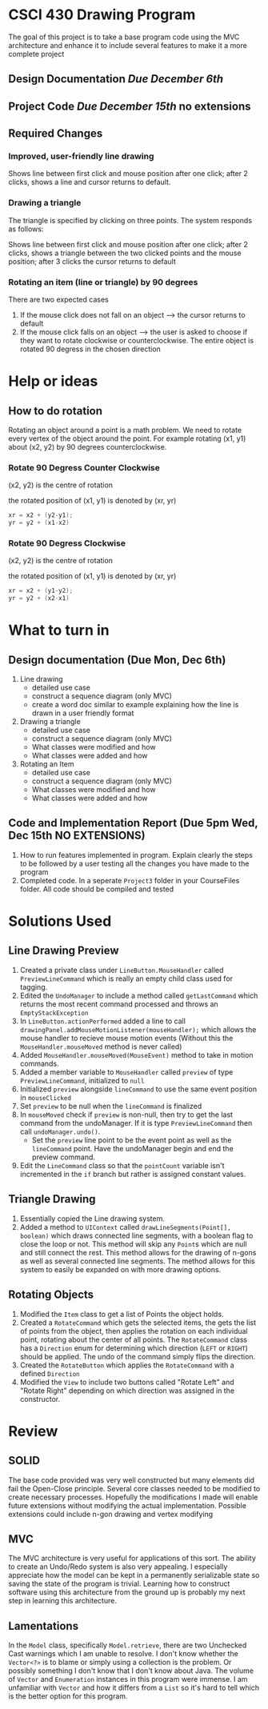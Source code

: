# CSCI 430 Drawing Program

The goal of this project is to take a base program code using the MVC architecture and enhance it to include several features to make it a more complete project


## **Design Documentation** *Due December 6th*
## **Project Code** *Due December 15th* no extensions

## Required Changes

### Improved, user-friendly line drawing

Shows line between first click and mouse position after one click; after 2 clicks, shows a line and cursor returns to default.

### Drawing a triangle

The triangle is specified by clicking on three points. The system responds as follows:

Shows line between first click and mouse position after one click; after 2 clicks, shows a triangle between the two clicked points and the mouse position; after 3 clicks the cursor returns to default

### Rotating an item (line or triangle) by 90 degrees
There are two expected cases
1. If the mouse click does not fall on an object --> the cursor returns to default
2. If the mouse click falls on an object --> the user is asked to choose if they want to rotate clockwise or counterclockwise. The entire object is rotated 90 degress in the chosen direction

# Help or ideas

## How to do rotation

Rotating an object around a point is a math problem. We need to rotate every vertex of the object around the point. For example rotating (x1, y1) about (x2, y2) by 90 degrees counterclockwise.



### Rotate 90 Degress Counter Clockwise
(x2, y2) is the centre of rotation

the rotated position of (x1, y1) is denoted by (xr, yr)

```C++
xr = x2 + (y2-y1);
yr = y2 + (x1-x2)
```

### Rotate 90 Degress Clockwise
(x2, y2) is the centre of rotation

the rotated position of (x1, y1) is denoted by (xr, yr)

```C++
xr = x2 + (y1-y2);
yr = y2 + (x2-x1)
```



# What to turn in

## Design documentation (Due Mon, Dec 6th)

1. Line drawing
    * detailed use case
    * construct a sequence diagram (only MVC)
    * create a word doc similar to example explaining how the line is drawn in a user friendly format
2. Drawing a triangle
    * detailed use case
    * construct a sequence diagram (only MVC)
    * What classes were modified and how
    * What classes were added and how
3. Rotating an Item
    * detailed use case
    * construct a sequence diagram (only MVC)
    * What classes were modified and how
    * What classes were added and how

## Code and Implementation Report (Due 5pm Wed, Dec 15th NO EXTENSIONS)
1. How to run features implemented in program. Explain clearly the steps to be followed by a user testing all the changes you have made to the program
2. Completed code. In a seperate `Project3` folder in your CourseFiles folder. All code should be compiled and tested


# Solutions Used

## Line Drawing Preview

1. Created a private class under `LineButton.MouseHandler` called `PreviewLineCommand` which is really an empty child class used for tagging.
2. Edited the `UndoManager` to include a method called `getLastCommand` which returns the most recent command processed and throws an `EmptyStackException`
3. In `LineButton.actionPerformed` added a line to call `drawingPanel.addMouseMotionListener(mouseHandler);` which allows the mouse handler to recieve mouse motion events (Without this the `MouseHandler.mouseMoved` method is never called)
4. Added `MouseHandler.mouseMoved(MouseEvent)` method to take in motion commands.
5. Added a member variable to `MouseHandler` called `preview` of type `PreviewLineCommand`, initialized to `null`
6. Initialized `preview` alongside `lineCommand` to use the same event position in `mouseClicked`
7. Set `preview` to be null when the `lineCommand` is finalized
8. In `mouseMoved` check if `preview` is non-null, then try to get the last command from the undoManager. If it is type `PreviewLineCommand` then call `undoManager.undo()`.
    * Set the `preview` line point to be the event point as well as the `lineCommand` point. Have the undoManager begin and end the preview command.
9. Edit the `LineCommand` class so that the `pointCount` variable isn't incremented in the `if` branch but rather is assigned constant values.

## Triangle Drawing

1. Essentially copied the Line drawing system.
2. Added a method to `UIContext` called `drawLineSegments(Point[], boolean)` which draws connected line segments, with a boolean flag to close the loop or not. This method will skip any `Point`s which are null and still connect the rest. This method allows for the drawing of n-gons as well as several connected line segments. The method allows for this system to easily be expanded on with more drawing options.

## Rotating Objects

1. Modified the `Item` class to get a list of Points the object holds.
2. Created a `RotateCommand` which gets the selected items, the gets the list of points from the object, then applies the rotation on each individual point, rotating about the center of all points. The `RotateCommand` class has a `Direction` enum for determining which direction (`LEFT` or `RIGHT`) should be applied. The undo of the command simply flips the direction.
3. Created the `RotateButton` which applies the `RotateCommand` with a defined `Direction`
4. Modified the `View` to include two buttons called "Rotate Left" and "Rotate Right" depending on which direction was assigned in the constructor.

# Review

## SOLID

The base code provided was very well constructed but many elements did fail the Open-Close principle. Several core classes needed to be modified to create necessary processes. Hopefully the modifications I made will enable future extensions without modifying the actual implementation. Possible extensions could include n-gon drawing and vertex modifying

## MVC

The MVC architecture is very useful for applications of this sort. The ability to create an Undo/Redo system is also very appealing. I especially appreciate how the model can be kept in a permanently serializable state so saving the state of the program is trivial. Learning how to construct software using this architecture from the ground up is probably my next step in learning this architecture.  

## Lamentations

In the `Model` class, specifically `Model.retrieve`, there are two Unchecked Cast warnings which I am unable to resolve. I don't know whether the `Vector<?>` is to blame or simply using a collection is the problem. Or possibly something I don't know that I don't know about Java. The volume of `Vector` and `Enumeration` instances in this program were immense. I am unfamiliar with `Vector` and how it differs from a `List` so it's hard to tell which is the better option for this program.